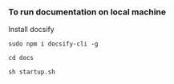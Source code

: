 ### To run documentation on local machine
Install docsify

`sudo npm i docsify-cli -g` 

`cd docs`

`sh startup.sh`
